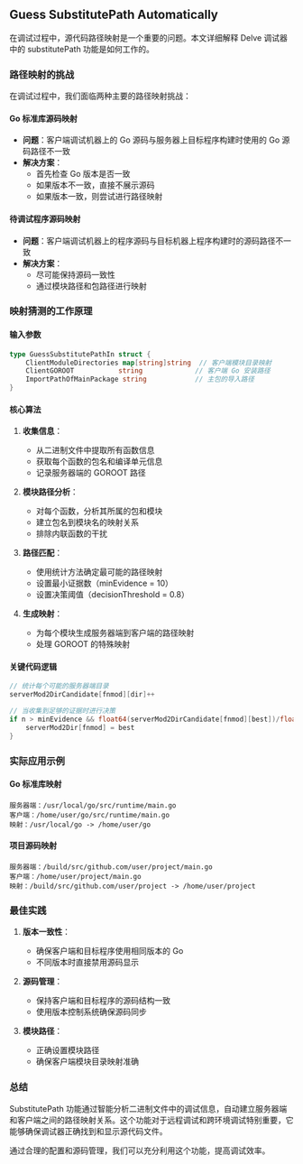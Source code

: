 ## Guess SubstitutePath Automatically

在调试过程中，源代码路径映射是一个重要的问题。本文详细解释 Delve 调试器中的 substitutePath 功能是如何工作的。

### 路径映射的挑战

在调试过程中，我们面临两种主要的路径映射挑战：

#### Go 标准库源码映射

- **问题**：客户端调试机器上的 Go 源码与服务器上目标程序构建时使用的 Go 源码路径不一致
- **解决方案**：
  - 首先检查 Go 版本是否一致
  - 如果版本不一致，直接不展示源码
  - 如果版本一致，则尝试进行路径映射

#### 待调试程序源码映射

- **问题**：客户端调试机器上的程序源码与目标机器上程序构建时的源码路径不一致
- **解决方案**：
  - 尽可能保持源码一致性
  - 通过模块路径和包路径进行映射

### 映射猜测的工作原理

#### 输入参数

```go
type GuessSubstitutePathIn struct {
    ClientModuleDirectories map[string]string  // 客户端模块目录映射
    ClientGOROOT           string             // 客户端 Go 安装路径
    ImportPathOfMainPackage string            // 主包的导入路径
}
```

#### 核心算法

1. **收集信息**：
   - 从二进制文件中提取所有函数信息
   - 获取每个函数的包名和编译单元信息
   - 记录服务器端的 GOROOT 路径

2. **模块路径分析**：
   - 对每个函数，分析其所属的包和模块
   - 建立包名到模块名的映射关系
   - 排除内联函数的干扰

3. **路径匹配**：
   - 使用统计方法确定最可能的路径映射
   - 设置最小证据数（minEvidence = 10）
   - 设置决策阈值（decisionThreshold = 0.8）

4. **生成映射**：
   - 为每个模块生成服务器端到客户端的路径映射
   - 处理 GOROOT 的特殊映射

#### 关键代码逻辑

```go
// 统计每个可能的服务器端目录
serverMod2DirCandidate[fnmod][dir]++

// 当收集到足够的证据时进行决策
if n > minEvidence && float64(serverMod2DirCandidate[fnmod][best])/float64(n) > decisionThreshold {
    serverMod2Dir[fnmod] = best
}
```

### 实际应用示例

#### Go 标准库映射

```
服务器端：/usr/local/go/src/runtime/main.go
客户端：/home/user/go/src/runtime/main.go
映射：/usr/local/go -> /home/user/go
```

#### 项目源码映射

```
服务器端：/build/src/github.com/user/project/main.go
客户端：/home/user/project/main.go
映射：/build/src/github.com/user/project -> /home/user/project
```

### 最佳实践

1. **版本一致性**：
   - 确保客户端和目标程序使用相同版本的 Go
   - 不同版本时直接禁用源码显示

2. **源码管理**：
   - 保持客户端和目标程序的源码结构一致
   - 使用版本控制系统确保源码同步

3. **模块路径**：
   - 正确设置模块路径
   - 确保客户端模块目录映射准确

### 总结

SubstitutePath 功能通过智能分析二进制文件中的调试信息，自动建立服务器端和客户端之间的路径映射关系。这个功能对于远程调试和跨环境调试特别重要，它能够确保调试器正确找到和显示源代码文件。

通过合理的配置和源码管理，我们可以充分利用这个功能，提高调试效率。 
